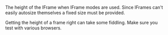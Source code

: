 ﻿The height of the IFrame when IFrame modes are used. Since IFrames can't easily autosize themselves a fixed size must be provided.

Getting the height of a frame right can take some fiddling. Make sure you test with various browsers.